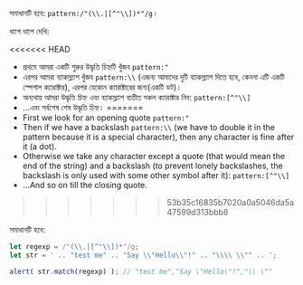 সমাধানটি হবে: `pattern:/"(\\.|[^"\\])*"/g`।

ধাপে ধাপে দেখি:

<<<<<<< HEAD
- প্রথমে আমরা একটি শুরুর উদ্ধৃতি চিহ্নটি খুঁজব `pattern:"`
- এরপর আমরা ব্যাকস্ল্যাশ খুঁজব `pattern:\\` (এজন্য আমাদের দুটি ব্যাকস্ল্যাশ দিতে হবে, কেননা এটি একটি স্পেশাল ক্যারাক্টার), এরপর যেকোন ক্যারাক্টারের জন্য(একটি ডট)।
- অন্যথায় আমরা উদ্ধৃতি চিহ্ন এবং ব্যাকস্ল্যাশ ব্যতীত সকল ক্যারাক্টার নিব: `pattern:[^"\\]`
- ...এবং সর্বশেষ শেষ উদ্ধৃতি চিহ্ন।
=======
- First we look for an opening quote `pattern:"`
- Then if we have a backslash `pattern:\\` (we have to double it in the pattern because it is a special character), then any character is fine after it (a dot).
- Otherwise we take any character except a quote (that would mean the end of the string) and a backslash (to prevent lonely backslashes, the backslash is only used with some other symbol after it): `pattern:[^"\\]`
- ...And so on till the closing quote.
>>>>>>> 53b35c16835b7020a0a5046da5a47599d313bbb8

সমাধানটি হবে:

```js run
let regexp = /"(\\.|[^"\\])*"/g;
let str = ' .. "test me" .. "Say \\"Hello\\"!" .. "\\\\ \\"" .. ';

alert( str.match(regexp) ); // "test me","Say \"Hello\"!","\\ \""
```
